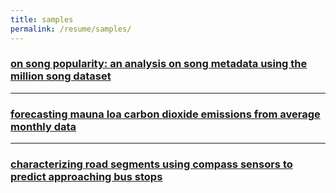 ```yaml
---
title: samples
permalink: /resume/samples/
---
```


<h3><a href="/song-popularity-display.pdf" target="_blank">on song popularity: an analysis on song metadata using the million song dataset</a></h3>

____


<h3><a href="/mauna-loa-forecast-display.pdf" target="_blank">forecasting mauna loa carbon dioxide emissions from average monthly data</a></h3>

____


<h3><a href="/characterizing-road-segments-display.pdf" target="_blank">characterizing road segments using compass sensors to predict approaching bus stops</a></h3>

<!-- potentially "unsafe" script
<a href="/mobile-turn-analysis.html" target="_blank">visualization and analysis for mobile turn data</a>
-->